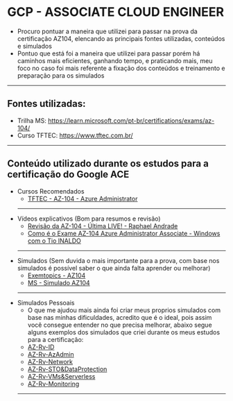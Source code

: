 # GCP - ASSOCIATE CLOUD ENGINEER 
* Procuro pontuar a maneira que utilizei para passar na prova da certificação AZ104, elencando as principais fontes utilizadas, conteúdos e simulados
* Pontuo que está foi a maneira que utilizei para passar porém há caminhos mais eficientes, ganhando tempo, e praticando mais, meu foco no caso foi mais referente a fixação dos conteúdos e treinamento e preparação para os simulados
---
## Fontes utilizadas:
  * Trilha MS: https://learn.microsoft.com/pt-br/certifications/exams/az-104/
  * Curso TFTEC: https://www.tftec.com.br/
----
## **Conteúdo utilizado durante os estudos para a certificação do Google ACE**
* Cursos Recomendados 
  - [TFTEC - AZ-104 - Azure Administrator](https://www.tftecprime.com.br/ead/course/az-104/) 
  ---
* Vídeos explicativos (Bom para resumos e revisão)
  - [Revisão da AZ-104 - Última LIVE! - Raphael Andrade](https://www.youtube.com/watch?v=sOus3ogKRDU)
  - [Como é o Exame AZ-104 Azure Administrator Associate - Windows com o Tio INALDO](https://www.youtube.com/watch?v=ywx_mvs3Ju4)
  ---
* Simulados (Sem duvida o mais importante para a prova, com base nos simulados é possível saber o que ainda falta aprender ou melhorar)
  - [Exemtopics - AZ104](https://www.examtopics.com/exams/microsoft/az-104/?gclid=CjwKCAjwov6hBhBsEiwAvrvN6LSj3uhgUN3EpIRPHWR1kkfaioubGhwsD2qoX6IfyQOnhlI-HbBBuRoCd_UQAvD_BwE) 
  - [MS - Simulado AZ104](https://learn.microsoft.com/pt-br/certifications/exams/az-104/practice/assessment?assessment-type=practice&assessmentId=21&wt.mc_id=practiceassessmentslaunch_blog_blog_wwl_xcsa&source=docs)
  ---
 * Simulados Pessoais 
   - O que me ajudou mais ainda foi criar meus proprios simulados com base nas minhas dificuldades, acredito que é o ideal, pois assim você consegue entender no que precisa melhorar, abaixo segue alguns exemplos dos simulados que criei durante os meus estudos para a certificação:
   - [AZ-Rv-ID](https://docs.google.com/forms/d/e/1FAIpQLSfRS2oZqxVEy0m2yJlMPqk75zpc26FalcT72cbyo-voOySTOw/viewform)
   - [AZ-Rv-AzAdmin](https://docs.google.com/forms/d/e/1FAIpQLSe7EPrNxzWpneTx5pquxKEhuN98XlEbJvfrMGr-BYuXeDAg-w/viewform)
   - [AZ-Rv-Network](https://docs.google.com/forms/d/e/1FAIpQLSc7NMinRpb7m1abuW0tE2Glwj3yNugziRllopBcm1vTz8D2YA/viewform)
   - [AZ-Rv-STO&DataProtection](https://docs.google.com/forms/d/e/1FAIpQLSdhld9zKyqLKtlnT0rzz7jP9n65qIpG5VonQoZkkhEcsdKwZg/viewform)
   - [AZ-Rv-VMs&Serverless](https://docs.google.com/forms/d/e/1FAIpQLSejVtxlAmZK-LyXprPQhQuKWuU4mSxVQjbYdZK4GZ9nyKKW7g/viewform)
   - [AZ-Rv-Monitoring](https://docs.google.com/forms/d/e/1FAIpQLSeyfooM7UUuRt2rCFUbhZtd08Ktz8WmtgIgX2xEsX--PAhW-A/viewform)
   ---
